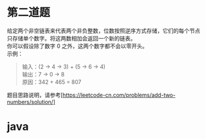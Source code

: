 # 第二道题
给定两个非空链表来代表两个非负整数，位数按照逆序方式存储，它们的每个节点只存储单个数字。将这两数相加会返回一个新的链表。  
你可以假设除了数字 0 之外，这两个数字都不会以零开头。  
示例：  
> 输入：(2 -> 4 -> 3) + (5 -> 6 -> 4)  
> 输出：7 -> 0 -> 8  
> 原因：342 + 465 = 807  

题目思路说明，请参考[https://leetcode-cn.com/problems/add-two-numbers/solution/]
# java
```

```

